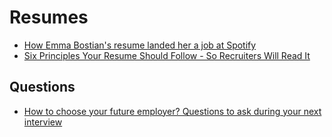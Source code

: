 # Resumes

- [How Emma Bostian's resume landed her a job at Spotify](https://dev.to/rylandking/how-emma-bostian-s-resume-landed-her-a-job-at-spotify-5fni)
- [Six Principles Your Resume Should Follow - So Recruiters Will Read It](https://dev.to/gergelyorosz/six-principles-your-resume-should-follow-so-recruiters-will-read-it-3a0o)

## Questions

- [How to choose your future employer? Questions to ask during your next interview](https://dev.to/kethmars/how-to-choose-your-future-employer-questions-to-ask-during-your-next-interview-4hof)

